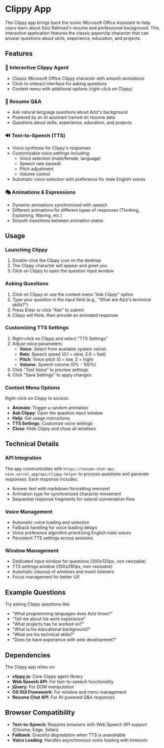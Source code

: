 # Clippy App

The Clippy app brings back the iconic Microsoft Office Assistant to help users learn about Aziz Rahmad's resume and professional background. This interactive application features the classic paperclip character that can answer questions about skills, experience, education, and projects.

## Features

### 🤖 Interactive Clippy Agent
- Classic Microsoft Office Clippy character with smooth animations
- Click-to-interact interface for asking questions
- Context menu with additional options (right-click on Clippy)

### 💬 Resume Q&A
- Ask natural language questions about Aziz's background
- Powered by an AI assistant trained on resume data
- Questions about skills, experience, education, and projects

### 🔊 Text-to-Speech (TTS)
- Voice synthesis for Clippy's responses
- Customizable voice settings including:
  - Voice selection (male/female, language)
  - Speech rate (speed)
  - Pitch adjustment
  - Volume control
- Automatic voice selection with preference for male English voices

### 🎭 Animations & Expressions
- Dynamic animations synchronized with speech
- Different animations for different types of responses (Thinking, Explaining, Waving, etc.)
- Smooth transitions between animation states

## Usage

### Launching Clippy
1. Double-click the Clippy icon on the desktop
2. The Clippy character will appear and greet you
3. Click on Clippy to open the question input window

### Asking Questions
1. Click on Clippy or use the context menu "Ask Clippy" option
2. Type your question in the input field (e.g., "What are Aziz's technical skills?")
3. Press Enter or click "Ask" to submit
4. Clippy will think, then provide an animated response

### Customizing TTS Settings
1. Right-click on Clippy and select "TTS Settings"
2. Adjust voice parameters:
   - **Voice**: Select from available system voices
   - **Rate**: Speech speed (0.1 = slow, 2.0 = fast)
   - **Pitch**: Voice pitch (0 = low, 2 = high)
   - **Volume**: Speech volume (0% - 100%)
3. Click "Test Voice" to preview settings
4. Click "Save Settings" to apply changes

### Context Menu Options
Right-click on Clippy to access:
- **Animate**: Trigger a random animation
- **Ask Clippy**: Open the question input window
- **Help**: Get usage instructions
- **TTS Settings**: Customize voice settings
- **Close**: Hide Clippy and close all windows

## Technical Details

### API Integration
The app communicates with `https://resume-chat-api-nine.vercel.app/api/clippy-helper` to process questions and generate responses. Each response includes:
- Answer text with markdown formatting removed
- Animation type for synchronized character movement
- Sequential response fragments for natural conversation flow

### Voice Management
- Automatic voice loading and selection
- Fallback handling for voice loading delays
- Voice preference algorithm prioritizing English male voices
- Persistent TTS settings across sessions

### Window Management
- Dedicated input window for questions (300x120px, non-resizable)
- TTS settings window (350x280px, non-resizable)
- Automatic cleanup of windows and event listeners
- Focus management for better UX

## Example Questions

Try asking Clippy questions like:
- "What programming languages does Aziz know?"
- "Tell me about his work experience"
- "What projects has he worked on?"
- "What is his educational background?"
- "What are his technical skills?"
- "Does he have experience with web development?"

## Dependencies

The Clippy app relies on:
- **clippy.js**: Core Clippy agent library
- **Web Speech API**: For text-to-speech functionality
- **jQuery**: For DOM manipulation
- **OS GUI Framework**: For window and menu management
- **Resume Chat API**: For AI-powered Q&A responses

## Browser Compatibility

- **Text-to-Speech**: Requires browsers with Web Speech API support (Chrome, Edge, Safari)
- **Fallback**: Graceful degradation when TTS is unavailable
- **Voice Loading**: Handles asynchronous voice loading with timeouts
